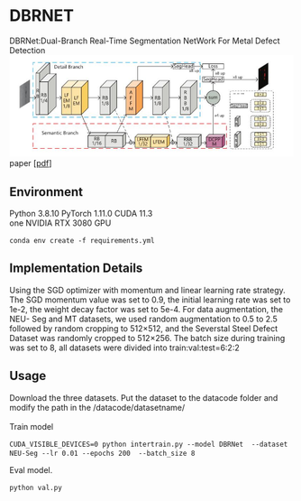 # DBRNET
DBRNet:Dual-Branch Real-Time Segmentation
NetWork For Metal Defect Detection
![network](./docs/Net.jpg)
paper [[pdf](./docs/samplepaper.pdf)]


## Environment
Python 3.8.10 PyTorch 1.11.0 CUDA 11.3 <br/>
one NVIDIA RTX 3080 GPU
```
conda env create -f requirements.yml
```
## Implementation Details

Using the SGD optimizer with momentum and linear learning rate strategy.
The SGD momentum value was set to 0.9, the initial learning rate was set to
1e-2, the weight decay factor was set to 5e-4. For data augmentation, the NEU-
Seg and MT datasets, we used random augmentation to 0.5 to 2.5 followed
by random cropping to 512×512, and the Severstal Steel Defect Dataset was
randomly cropped to 512×256. The batch size during training was set to 8, all
datasets were divided into train:val:test=6:2:2

## Usage
Download the  three datasets. Put the dataset  to the datacode folder and modify the path in the /datacode/datasetname/<br/>
 <br/>
Train model
```
CUDA_VISIBLE_DEVICES=0 python intertrain.py --model DBRNet  --dataset NEU-Seg --lr 0.01 --epochs 200  --batch_size 8
```
Eval model.
```
python val.py
```
